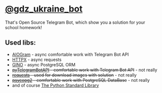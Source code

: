 
# [@gdz_ukraine_bot](https://t.me/gdz_ukraine_bot)
That's Open Source Telegram Bot, which show you a solution for your school homework!

## Used libs:
- [AIOGram](https://github.com/aiogram/aiogram) - async comfortable work with Telegram Bot API
- [HTTPX](https://github.com/encode/httpx) - async requests
- [GINO](https://github.com/python-gino/gino) - async PostgreSQL ORM
- ~~[pyTelegramBotAPI](https://github.com/eternnoir/pyTelegramBotAPI) - comfortable work with Telegram Bot API~~ - not really
- ~~[requests](https://github.com/kennethreitz/requests) - used for download images with solution~~ - not really
- ~~[psycopg2](https://github.com/psycopg/psycopg2) - comfortable work with PostgreSQL DataBase~~ - not really
- and of course [The Python Standard Library](https://docs.python.org/3/library/)
